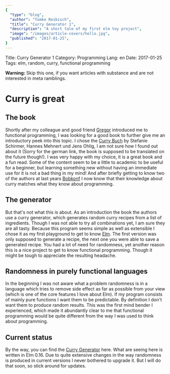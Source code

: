 ```yaml
---
{
  "type": "blog",
  "author": "Tomke Reibisch",
  "title": "Curry Generator 1",
  "description": "A short tale of my first elm toy project",
  "image": "/images/article-covers/hello.jpg",
  "published": "2017-01-25",
}
---
```


Title: Curry Generator 1
Category: Programming
Lang: en
Date: 2017-01-25
Tags: elm, random, curry, functional programming

__Warning:__ Skip this one, if you want articles with substance and are not interested in meta ramblings.

# Curry is great

## The book
Shortly after my colleague and good friend [Gregor](www.gregor.codes) introduced me to functional programming, I was looking for a good book to further give me an introductory peek into this topic. I chose the [Curry Buch](http://currybuch.de/) by Stefanie Schirmer, Hannes Mehnert und Jens Ohlig, I am not sure how I found out about it (Sorry for the german link, the book is supposed to be translated on the future though!). I was very happy with my choice, it is a great book and a fun read. Some of the content seem to be a little to academic to be useful for a beginner, but learning something new without having an immediate use for it is not a bad thing in my mind! And after briefly getting to know two of the authors at last years [Bobkonf](http://bobkonf.de/2016/en/) I now know that their knowledge about curry matches what they know about programming.

## The generator
But that's not what this is about. As an introduction the book the authors use a curry generator, which generates random curry recipes from a list of ingredients. Though I was not able to try all combinations yet, I am sure they are all tasty. Because this program seems simple as well as extensible I chose it as my first playground to get to know [Elm](http://elm-lang.org/). The first version was only supposed to generate a recipe, the next one you were able to save a generated recipe. You had a lot of need for randomness, yet another reason this is a nice project to get to know functional programming. Though it might be tough to appreciate the resulting headache.

## Randomness in purely functional languages
In the beginning I was not aware what a problem randomness is in a language which tries to remove side effect as far as possible from your view (which is one of the core features I love about Elm). If my program consists of mainly pure functions I want them to be predictable. By definition I don't want them to produce random results. This was the first mind bender I experienced, which made it abundantly clear to me that functional programming would be quite different from the way I was used to think about programming.

## Current status
By the way, you can find the [Curry Generator](playground/curry) here. What are seeing here is written in Elm 0.16. Due to quite extensive changes in the way randomness is produced in current versions I never bothered to upgrade it. But I will do that soon, so stick around for updates.